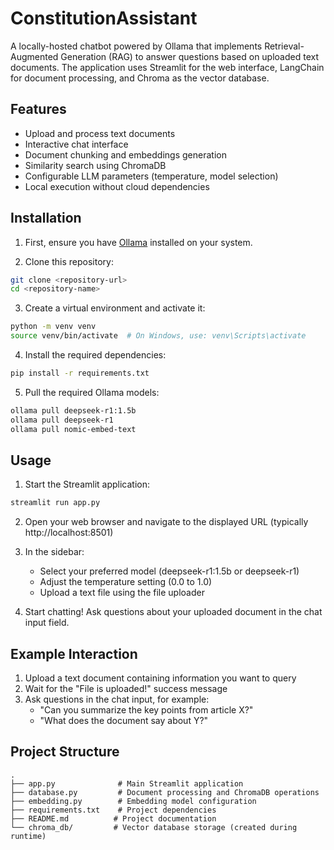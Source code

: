 # ConstitutionAssistant

A locally-hosted chatbot powered by Ollama that implements Retrieval-Augmented Generation (RAG) to answer questions based on uploaded text documents. The application uses Streamlit for the web interface, LangChain for document processing, and Chroma as the vector database.

## Features

- Upload and process text documents
- Interactive chat interface
- Document chunking and embeddings generation
- Similarity search using ChromaDB
- Configurable LLM parameters (temperature, model selection)
- Local execution without cloud dependencies

## Installation

1. First, ensure you have [Ollama](https://ollama.ai/) installed on your system.

2. Clone this repository:
```bash
git clone <repository-url>
cd <repository-name>
```

3. Create a virtual environment and activate it:
```bash
python -m venv venv
source venv/bin/activate  # On Windows, use: venv\Scripts\activate
```

4. Install the required dependencies:
```bash
pip install -r requirements.txt
```

5. Pull the required Ollama models:
```bash
ollama pull deepseek-r1:1.5b
ollama pull deepseek-r1
ollama pull nomic-embed-text
```

## Usage

1. Start the Streamlit application:
```bash
streamlit run app.py
```

2. Open your web browser and navigate to the displayed URL (typically http://localhost:8501)

3. In the sidebar:
   - Select your preferred model (deepseek-r1:1.5b or deepseek-r1)
   - Adjust the temperature setting (0.0 to 1.0)
   - Upload a text file using the file uploader

4. Start chatting! Ask questions about your uploaded document in the chat input field.

## Example Interaction

1. Upload a text document containing information you want to query
2. Wait for the "File is uploaded!" success message
3. Ask questions in the chat input, for example:
   - "Can you summarize the key points from article X?"
   - "What does the document say about Y?"

## Project Structure

```
.
├── app.py              # Main Streamlit application
├── database.py         # Document processing and ChromaDB operations
├── embedding.py        # Embedding model configuration
├── requirements.txt    # Project dependencies
├── README.md          # Project documentation
└── chroma_db/         # Vector database storage (created during runtime)
```

